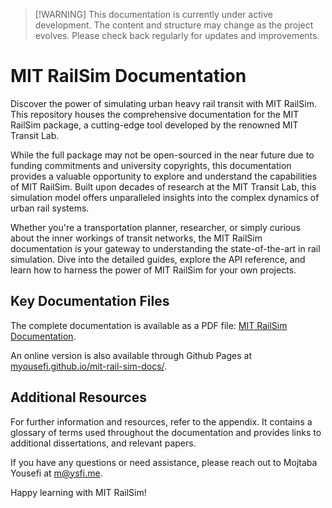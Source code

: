 
  > [!WARNING] This documentation is currently under active development. The content and structure may change as the project evolves. Please check back regularly for updates and improvements.


# MIT RailSim Documentation

Discover the power of simulating urban heavy rail transit with MIT RailSim. This repository houses the comprehensive documentation for the MIT RailSim package, a cutting-edge tool developed by the renowned MIT Transit Lab.

While the full package may not be open-sourced in the near future due to funding commitments and university copyrights, this documentation provides a valuable opportunity to explore and understand the capabilities of MIT RailSim. Built upon decades of research at the MIT Transit Lab, this simulation model offers unparalleled insights into the complex dynamics of urban rail systems.

Whether you're a transportation planner, researcher, or simply curious about the inner workings of transit networks, the MIT RailSim documentation is your gateway to understanding the state-of-the-art in rail simulation. Dive into the detailed guides, explore the API reference, and learn how to harness the power of MIT RailSim for your own projects.

## Key Documentation Files

The complete documentation is available as a PDF file: [MIT RailSim Documentation](_build/latex/mitrailsim.pdf).

An online version is also available through Github Pages at [myousefi.github.io/mit-rail-sim-docs/](https://myousefi.github.io/mit-rail-sim-docs/).


## Additional Resources

For further information and resources, refer to the appendix. It contains a glossary of terms used throughout the documentation and provides links to additional dissertations, and relevant papers.

If you have any questions or need assistance, please reach out to Mojtaba Yousefi at [m@ysfi.me](mailto:m@ysfi.me).

Happy learning with MIT RailSim!

